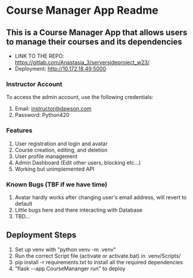 # Course Manager App Readme
## This is a Course Manager App that allows users to manage their courses and its dependencies
- LINK TO THE REPO: https://gitlab.com/Anastasia_3/serversideproject_w23/
- Deployment: http://10.172.18.49:5000
### Instructor Account
To access the admin account, use the following credentials:
1. Email: instructor@dawson.com
2. Password: Python420
### Features
1. User registration and login and avatar
2. Course creation, editing, and deletion
3. User profile management
4. Admin Dashboard (Edit other users, blocking etc...)
5. Working but unimplemented API
### Known Bugs (TBF if we have time)
1. Avatar hardly works after changing user's email address, will revert to default
2. Little bugs here and there interacting with Database
2. TBD...
## Deployment Steps
1. Set up venv with "python venv -m .venv"
2. Run the correct Script file (activate or activate.bat) in .venv/Scripts/
3. pip install -r requirements.txt to install all the required dependencies
4. "flask --app CourseMananger run" to deploy
